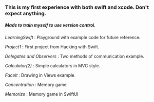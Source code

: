 ### This is my first experience with both swift and xcode. Don't expect anything.

##### Made to train myself to use version control.

*LearningSwift* : Playground with example code for future reference.

*Project1* : First project from Hacking with Swift.

*Delegates and Observers* : Two methods of communication example.

*Calculator(2)* : Simple calculators in MVC style.

*FaceIt* : Drawing in Views example.

*Concentration* : Memory game

*Memorize* : Memory game in SwiftUI
